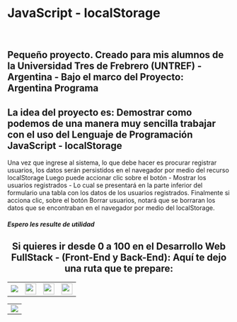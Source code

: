 <h1>JavaScript - localStorage</h1>
<br>
<h2>Pequeño proyecto. Creado para mis alumnos de la <strong> Universidad Tres de Frebrero (UNTREF) - Argentina - Bajo el marco del Proyecto: Argentina Programa</strong></h2>

<h2>La idea del proyecto es: Demostrar como podemos de una manera muy sencilla trabajar con el uso del Lenguaje de Programación JavaScript - localStorage
</h2>

<p>
Una vez que ingrese al sistema, lo que debe hacer es procurar registrar usuarios, los datos serán persistidos en el navegador por medio del recurso localStorage
Luego puede accionar clic sobre el botón - Mostrar los usuarios registrados - Lo cual se presentará en la parte inferior del formulario una tabla con los datos de 
los usuarios registrados.
Finalmente si acciona clic, sobre el botón Borrar usuarios, notará que se borraran los datos que se encontraban en el navegador por medio del localStorage. </p>

<h5>Espero les resulte de utilidad</h5>

<h2 style="text-align:center">Si quieres ir desde 0 a 100 en el <strong>Desarrollo Web FullStack</strong> - (Front-End y Back-End): Aquí te dejo una ruta que te prepare:</h2>
<table>
  <tr>
    <td>
      <a href="https://cedavilu.com/curso-desarrollo-web-detalle.html"> <img src="https://cedavilu.com/assets/img/cursos/cursos-1.png" > </a>      
    </td>
    <td>
       <a href="https://cedavilu.com/curso-javascript-detalle.html"><img style="width:25" src="https://cedavilu.com/assets/img/cursos/cursos-2.png" ></a>      
    </td>
    <td>
      <a href= "https://cedavilu.com/curso-javascript-avanzado-detalle.html"><img style="width:25" src="https://cedavilu.com/assets/img/cursos/cursos-3.png" ></a>
    </td>
    <td>
    <a href="https://cedavilu.com/curso-nodejs-detalle.html"> <img style="width:25" src="https://cedavilu.com/assets/img/cursos/cursos-4.png" ></a>
    </td>
  </tr>
</table>

<table>
  <tr>  
    <td>
       <a href= "https://cedavilu.com/"> <img src="https://adanielf.files.wordpress.com/2020/04/frase-daniel-fuentes.jpg"></a>
    </td> 
  </tr>
</table>




